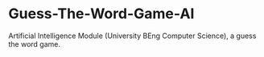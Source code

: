 # Guess-The-Word-Game-AI
Artificial Intelligence Module (University BEng Computer Science), a guess the word game.
